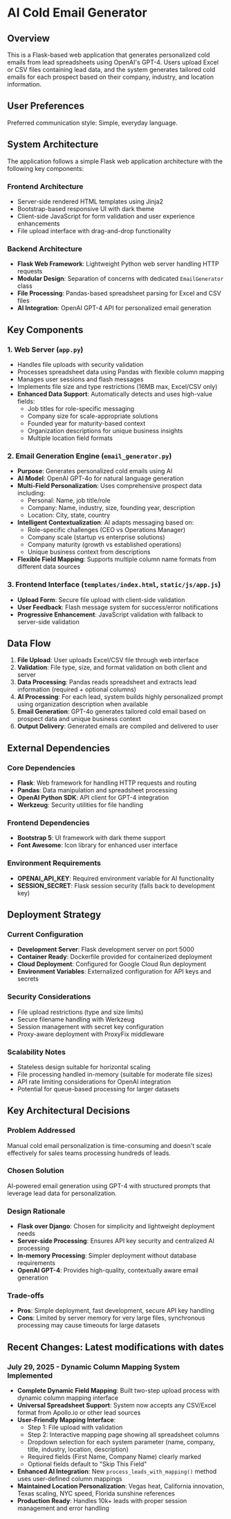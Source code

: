 # AI Cold Email Generator

## Overview

This is a Flask-based web application that generates personalized cold emails from lead spreadsheets using OpenAI's GPT-4. Users upload Excel or CSV files containing lead data, and the system generates tailored cold emails for each prospect based on their company, industry, and location information.

## User Preferences

Preferred communication style: Simple, everyday language.

## System Architecture

The application follows a simple Flask web application architecture with the following key components:

### Frontend Architecture
- Server-side rendered HTML templates using Jinja2
- Bootstrap-based responsive UI with dark theme
- Client-side JavaScript for form validation and user experience enhancements
- File upload interface with drag-and-drop functionality

### Backend Architecture
- **Flask Web Framework**: Lightweight Python web server handling HTTP requests
- **Modular Design**: Separation of concerns with dedicated `EmailGenerator` class
- **File Processing**: Pandas-based spreadsheet parsing for Excel and CSV files
- **AI Integration**: OpenAI GPT-4 API for personalized email generation

## Key Components

### 1. Web Server (`app.py`)
- Handles file uploads with security validation
- Processes spreadsheet data using Pandas with flexible column mapping
- Manages user sessions and flash messages
- Implements file size and type restrictions (16MB max, Excel/CSV only)
- **Enhanced Data Support**: Automatically detects and uses high-value fields:
  - Job titles for role-specific messaging
  - Company size for scale-appropriate solutions
  - Founded year for maturity-based context
  - Organization descriptions for unique business insights
  - Multiple location field formats

### 2. Email Generation Engine (`email_generator.py`)
- **Purpose**: Generates personalized cold emails using AI
- **AI Model**: OpenAI GPT-4o for natural language generation
- **Multi-Field Personalization**: Uses comprehensive prospect data including:
  - Personal: Name, job title/role
  - Company: Name, industry, size, founding year, description
  - Location: City, state, country
- **Intelligent Contextualization**: AI adapts messaging based on:
  - Role-specific challenges (CEO vs Operations Manager)
  - Company scale (startup vs enterprise solutions)
  - Company maturity (growth vs established operations)
  - Unique business context from descriptions
- **Flexible Field Mapping**: Supports multiple column name formats from different data sources

### 3. Frontend Interface (`templates/index.html`, `static/js/app.js`)
- **Upload Form**: Secure file upload with client-side validation
- **User Feedback**: Flash message system for success/error notifications
- **Progressive Enhancement**: JavaScript validation with fallback to server-side validation

## Data Flow

1. **File Upload**: User uploads Excel/CSV file through web interface
2. **Validation**: File type, size, and format validation on both client and server
3. **Data Processing**: Pandas reads spreadsheet and extracts lead information (required + optional columns)
4. **AI Processing**: For each lead, system builds highly personalized prompt using organization description when available
5. **Email Generation**: GPT-4o generates tailored cold email based on prospect data and unique business context
6. **Output Delivery**: Generated emails are compiled and delivered to user

## External Dependencies

### Core Dependencies
- **Flask**: Web framework for handling HTTP requests and routing
- **Pandas**: Data manipulation and spreadsheet processing
- **OpenAI Python SDK**: API client for GPT-4 integration
- **Werkzeug**: Security utilities for file handling

### Frontend Dependencies
- **Bootstrap 5**: UI framework with dark theme support
- **Font Awesome**: Icon library for enhanced user interface

### Environment Requirements
- **OPENAI_API_KEY**: Required environment variable for AI functionality
- **SESSION_SECRET**: Flask session security (falls back to development key)

## Deployment Strategy

### Current Configuration
- **Development Server**: Flask development server on port 5000
- **Container Ready**: Dockerfile provided for containerized deployment
- **Cloud Deployment**: Configured for Google Cloud Run deployment
- **Environment Variables**: Externalized configuration for API keys and secrets

### Security Considerations
- File upload restrictions (type and size limits)
- Secure filename handling with Werkzeug
- Session management with secret key configuration
- Proxy-aware deployment with ProxyFix middleware

### Scalability Notes
- Stateless design suitable for horizontal scaling
- File processing handled in-memory (suitable for moderate file sizes)
- API rate limiting considerations for OpenAI integration
- Potential for queue-based processing for larger datasets

## Key Architectural Decisions

### Problem Addressed
Manual cold email personalization is time-consuming and doesn't scale effectively for sales teams processing hundreds of leads.

### Chosen Solution
AI-powered email generation using GPT-4 with structured prompts that leverage lead data for personalization.

### Design Rationale
- **Flask over Django**: Chosen for simplicity and lightweight deployment needs
- **Server-side Processing**: Ensures API key security and centralized AI processing
- **In-memory Processing**: Simpler deployment without database requirements
- **OpenAI GPT-4**: Provides high-quality, contextually aware email generation

### Trade-offs
- **Pros**: Simple deployment, fast development, secure API key handling
- **Cons**: Limited by server memory for very large files, synchronous processing may cause timeouts for large datasets

## Recent Changes: Latest modifications with dates

### July 29, 2025 - Dynamic Column Mapping System Implemented
- **Complete Dynamic Field Mapping**: Built two-step upload process with dynamic column mapping interface
- **Universal Spreadsheet Support**: System now accepts any CSV/Excel format from Apollo.io or other lead sources
- **User-Friendly Mapping Interface**: 
  - Step 1: File upload with validation
  - Step 2: Interactive mapping page showing all spreadsheet columns
  - Dropdown selection for each system parameter (name, company, title, industry, location, description)
  - Required fields (First Name, Company Name) clearly marked
  - Optional fields default to "Skip This Field"
- **Enhanced AI Integration**: New `process_leads_with_mapping()` method uses user-defined column mappings
- **Maintained Location Personalization**: Vegas heat, California innovation, Texas scaling, NYC speed, Florida sunshine references
- **Production Ready**: Handles 10k+ leads with proper session management and error handling